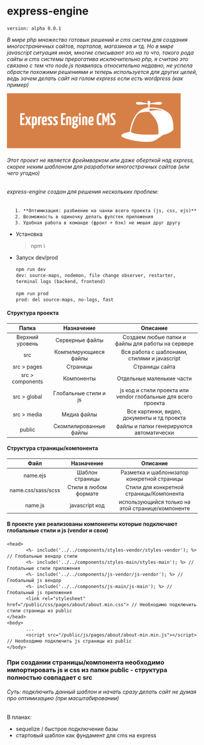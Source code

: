 # express-engine 
`version: alpha 0.0.1`

*В мире php множество готовых решений и cms систем для создания многостраничных сайтов, порталов, магазинов и тд. 
Но в мире javascript ситуация иная, 
многие списывают это на то что, такого рода сайты и cms системы прерогатива исключительно php, я считаю это связано с тем что node.js появилась относительно недавно,
не успела обрасти похожими решениями и теперь используется для других целей, ведь зачем делать сайт на голом express если есть wordpress (как пример)*

![This is an image](https://github.com/DamnFilthy/express-engine/blob/master/github/logo/Group%2044.png)

###### Этот проект не является фреймворком или даже оберткой над express, скорее неким шаблоном для разработки многострачных сайтов (или чего угодно)

###### express-engine создан для решения нескольких проблем:
       1. **Оптимизация: разбиение на чанки всего проекта (js, css, ejs)**
       2. Возможность в одиночку делать фулстек приложения
       3. Удобная работа в команде (фронт + бэк) не мешая друг другу

* Установка

     > npm i
     
 * Запуск dev/prod
 
       npm run dev 
       dev: source-maps, nodemon, file change observer, restarter, terminal logs (backend, frontend)

       npm run prod
       prod: del source-maps, no-logs, fast


#### Структура проекта
| Папка | Назначение    | Описание   |
| :---:   | :---: | :---: |
| Верхний уровень | Серверные файлы   | Создаем любые папки и файлы для работы на сервере   |
| src | Компилирующиеся файлы   | Вся работа с шаблонами, стилями и javascript   |
| src > pages | Страницы | Страницы сайта |
| src > components| Компоненты | Отдельные маленькие части |
| src > global| Глобальные стили и js   | js код и стили проекта или vendor глобальные для всего проекта |
| src > media| Медиа файлы   | Все картинки, видео, документы и тд проекта |
| public | Скомпилированные файлы   | файлы и папки генерируются автоматически   |

#### Структура страницы/компонента

| Файл | Назначение    | Описание   |
| :---:   | :---: | :---: |
| name.ejs | Шаблон страницы   | Разметка и шаблонизатор конкретной страницы   |
| name.css/sass/scss | Стили в любом формате   | Стили для конкретной страницы/Компонента  |
| name.js | javascript код   | использующийся только на этой странице/компоненте   |

#### В проекте уже реализованы компоненты которые подключают глобальные стили и js (vendor и свои)

```
<head>
       <%- include('../../components/styles-vendor/styles-vendor'); %> // Глобальные вендор стили
       <%- include('../../components/styles-main/styles-main'); %> // Глобальные стили приложения
       <%- include('../../components/js-vendor/js-vendor'); %> // Глобальный js вендор
       <%- include('../../components/js-main/js-main'); %> // Глобальный js приложения
       <link rel="stylesheet" href="/public/css/pages/about/about.min.css"> // Необходимо подключить стили страницы из public
</head>
<body>
       ...
       <script src="/public/js/pages/about/about-min.min.js"></script> // Необходимо подключить js страницы из public
</body>
```
### При создании страницы/компонента необходимо импортировать js и css из папки public - структура полностью совпадает с src

###### Суть: подключить данный шаблон и начать сразу делать сайт не думая про оптимизацию (при масштабировании) 

В планах:
- sequelize / быстрое подключение базы
- стартовый шаблон как фундамент для cms на express
